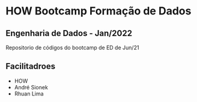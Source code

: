 # HOW Bootcamp Formação de Dados

## Engenharia de Dados - Jan/2022

Repositorio de códigos do bootcamp de ED de Jun/21

## Facilitadroes

* HOW
* André Sionek
* Rhuan Lima